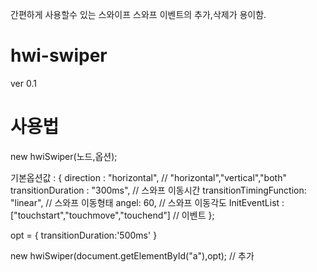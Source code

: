 간편하게 사용할수 있는 스와이프
스와프 이벤트의 추가,삭제가 용이함.

# hwi-swiper 
  ver  0.1 


# 사용법

  new hwiSwiper(노드,옵션);



  기본옵션값 : {
    direction : "horizontal",                              // "horizontal","vertical","both"
    transitionDuration : "300ms",                          // 스와프 이동시간
    transitionTimingFunction: "linear",                    // 스와프 이동형태
    angel: 60,                                             // 스와프 이동각도
    InitEventList : ["touchstart","touchmove","touchend"]  // 이벤트 
  };

  opt = {
    transitionDuration:'500ms'
  }
  
  new hwiSwiper(document.getElementById("a"),opt);
  // 추가 

